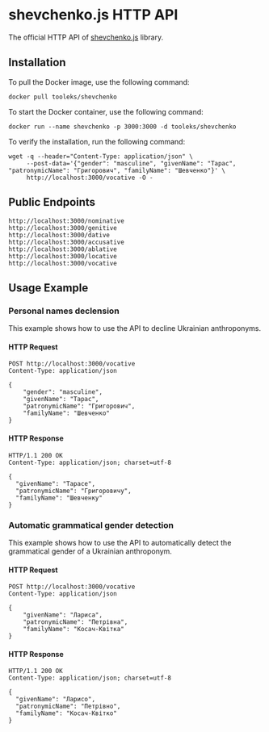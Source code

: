 # shevchenko.js HTTP API

The official HTTP API of [shevchenko.js](https://shevchenko-js.tooleks.com) library.

## Installation

To pull the Docker image, use the following command:

```
docker pull tooleks/shevchenko
```

To start the Docker container, use the following command:

```
docker run --name shevchenko -p 3000:3000 -d tooleks/shevchenko
```

To verify the installation, run the following command:

```
wget -q --header="Content-Type: application/json" \
     --post-data='{"gender": "masculine", "givenName": "Тарас", "patronymicName": "Григорович", "familyName": "Шевченко"}' \
     http://localhost:3000/vocative -O -
```

## Public Endpoints

```
http://localhost:3000/nominative
http://localhost:3000/genitive
http://localhost:3000/dative
http://localhost:3000/accusative
http://localhost:3000/ablative
http://localhost:3000/locative
http://localhost:3000/vocative
```

## Usage Example

### Personal names declension

This example shows how to use the API to decline Ukrainian anthroponyms.

#### HTTP Request

```
POST http://localhost:3000/vocative
Content-Type: application/json

{
    "gender": "masculine",
    "givenName": "Тарас",
    "patronymicName": "Григорович",
    "familyName": "Шевченко"
}
```

#### HTTP Response

```
HTTP/1.1 200 OK
Content-Type: application/json; charset=utf-8

{
  "givenName": "Тарасе",
  "patronymicName": "Григоровичу",
  "familyName": "Шевченку"
}
```

### Automatic grammatical gender detection

This example shows how to use the API to automatically detect the grammatical gender of a Ukrainian anthroponym.

#### HTTP Request

```
POST http://localhost:3000/vocative
Content-Type: application/json

{
    "givenName": "Лариса",
    "patronymicName": "Петрівна",
    "familyName": "Косач-Квітка"
}
```

#### HTTP Response

```
HTTP/1.1 200 OK
Content-Type: application/json; charset=utf-8

{
  "givenName": "Ларисо",
  "patronymicName": "Петрівно",
  "familyName": "Косач-Квітко"
}
```